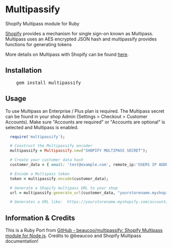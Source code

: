 # Multipassify
Shopify Multipass module for Ruby

[Shopify](http://shopify.com) provides a mechanism for single sign-on known as Multipass.  Multipass uses an AES encrypted JSON hash and multipassify provides functions for generating tokens

More details on Multipass with Shopify can be found [here](http://docs.shopify.com/api/tutorials/multipass-login).

## Installation
<pre>
    gem install multipassify
</pre>

## Usage

To use Multipass an Enterprise / Plus plan is required. The Multipass secret can be found in your shop Admin (Settings > Checkout > Customer Accounts).
Make sure "Accounts are required" or "Accounts are optional" is selected and Multipass is enabled.

``` ruby
  require('multipassify');

  # Construct the Multipassify encoder
  multipassify = Multipassify.new("SHOPIFY MULTIPASS SECRET");

  # Create your customer data hash
  customer_data = { email: 'test@example.com', remote_ip:'USERS IP ADDRESS', return_to:"http://some.url"};

  # Encode a Multipass token
  token = multipassify.encode(customer_data);

  # Generate a Shopify multipass URL to your shop
  url = multipassify.generate_url(customer_data, "yourstorename.myshopify.com");

  # Generates a URL like:  https://yourstorename.myshopify.com/account/login/multipass/<MULTIPASS-TOKEN>
```

## Information & Credits
This is a Ruby Port from [GitHub - beaucoo/multipassify: Shopify Multipass module for Node.js](https://github.com/beaucoo/multipassify).
Credits to @beaucoo and Shopify Multipass documentation!
